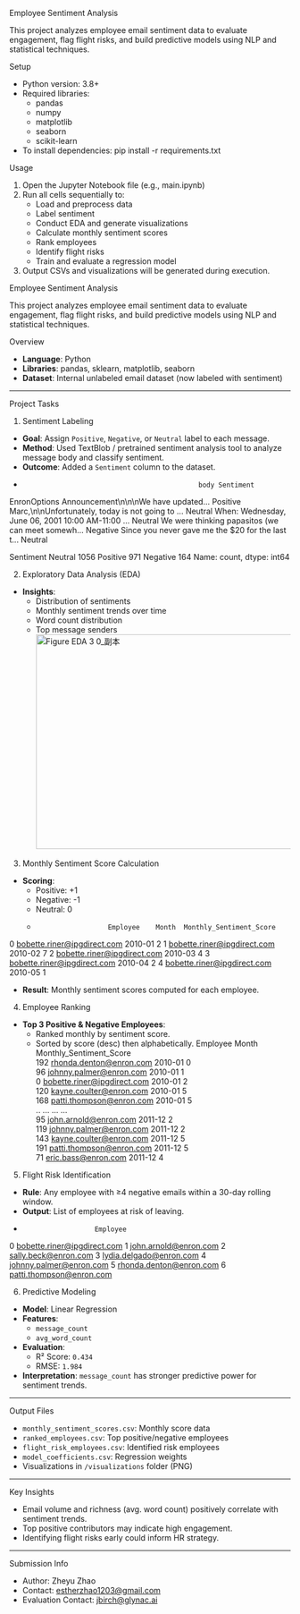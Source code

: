 Employee Sentiment Analysis

This project analyzes employee email sentiment data to evaluate engagement, flag flight risks, and build predictive models using NLP and statistical techniques.

Setup

- Python version: 3.8+
- Required libraries:
  - pandas
  - numpy
  - matplotlib
  - seaborn
  - scikit-learn
- To install dependencies:
  pip install -r requirements.txt

Usage

1. Open the Jupyter Notebook file (e.g., main.ipynb)
2. Run all cells sequentially to:
   - Load and preprocess data
   - Label sentiment
   - Conduct EDA and generate visualizations
   - Calculate monthly sentiment scores
   - Rank employees
   - Identify flight risks
   - Train and evaluate a regression model
3. Output CSVs and visualizations will be generated during execution.



  Employee Sentiment Analysis

This project analyzes employee email sentiment data to evaluate engagement, flag flight risks, and build predictive models using NLP and statistical techniques.

  Overview

- **Language**: Python
- **Libraries**: pandas, sklearn, matplotlib, seaborn
- **Dataset**: Internal unlabeled email dataset (now labeled with sentiment)

---

  Project Tasks

 1. Sentiment Labeling
- **Goal**: Assign `Positive`, `Negative`, or `Neutral` label to each message.
- **Method**: Used TextBlob / pretrained sentiment analysis tool to analyze message body and classify sentiment.
- **Outcome**: Added a `Sentiment` column to the dataset.
-                                                 body Sentiment
 EnronOptions Announcement\n\n\nWe have updated...  Positive
 Marc,\n\nUnfortunately, today is not going to ...   Neutral
 When: Wednesday, June 06, 2001 10:00 AM-11:00 ...   Neutral
 We were thinking papasitos (we can meet somewh...  Negative
 Since you never gave me the $20 for the last t...   Neutral

 Sentiment
Neutral     1056
Positive     971
Negative     164
Name: count, dtype: int64

 2. Exploratory Data Analysis (EDA)
- **Insights**:
  - Distribution of sentiments
  - Monthly sentiment trends over time
  - Word count distribution
  - Top message senders
    <img width="611" height="384" alt="Figure EDA 3 0_副本" src="https://github.com/user-attachments/assets/630c1775-e036-4b72-b968-0b000f0de465" />

 3. Monthly Sentiment Score Calculation
- **Scoring**:
  - Positive: +1
  - Negative: -1
  - Neutral: 0
  -                       Employee    Month  Monthly_Sentiment_Score
0  bobette.riner@ipgdirect.com  2010-01                        2
1  bobette.riner@ipgdirect.com  2010-02                        7
2  bobette.riner@ipgdirect.com  2010-03                        4
3  bobette.riner@ipgdirect.com  2010-04                        2
4  bobette.riner@ipgdirect.com  2010-05                        1
- **Result**: Monthly sentiment scores computed for each employee.

 4. Employee Ranking
- **Top 3 Positive & Negative Employees**:
  - Ranked monthly by sentiment score.
  - Sorted by score (desc) then alphabetically.
                        Employee    Month  Monthly_Sentiment_Score  \
192      rhonda.denton@enron.com  2010-01                        0   
96       johnny.palmer@enron.com  2010-01                        1   
0    bobette.riner@ipgdirect.com  2010-01                        2   
120      kayne.coulter@enron.com  2010-01                        5   
168     patti.thompson@enron.com  2010-01                        5   
..                           ...      ...                      ...   
95         john.arnold@enron.com  2011-12                        2   
119      johnny.palmer@enron.com  2011-12                        2   
143      kayne.coulter@enron.com  2011-12                        5   
191     patti.thompson@enron.com  2011-12                        5   
71           eric.bass@enron.com  2011-12                        4   

 5. Flight Risk Identification
- **Rule**: Any employee with ≥4 negative emails within a 30-day rolling window.
- **Output**: List of employees at risk of leaving.
-                       Employee
0  bobette.riner@ipgdirect.com
1        john.arnold@enron.com
2         sally.beck@enron.com
3      lydia.delgado@enron.com
4      johnny.palmer@enron.com
5      rhonda.denton@enron.com
6     patti.thompson@enron.com

 6. Predictive Modeling
- **Model**: Linear Regression
- **Features**:
  - `message_count`
  - `avg_word_count`
- **Evaluation**:
  - R² Score: `0.434`
  - RMSE: `1.984`
- **Interpretation**: `message_count` has stronger predictive power for sentiment trends.

---

  Output Files

- `monthly_sentiment_scores.csv`: Monthly score data
- `ranked_employees.csv`: Top positive/negative employees
- `flight_risk_employees.csv`: Identified risk employees
- `model_coefficients.csv`: Regression weights
- Visualizations in `/visualizations` folder (PNG)

---

  Key Insights

- Email volume and richness (avg. word count) positively correlate with sentiment trends.
- Top positive contributors may indicate high engagement.
- Identifying flight risks early could inform HR strategy.

---

  Submission Info

- Author: Zheyu Zhao
- Contact: estherzhao1203@gmail.com
- Evaluation Contact: jbirch@glynac.ai
